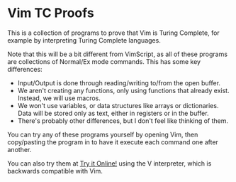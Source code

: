 # Vim TC Proofs

This is a collection of programs to prove that Vim is Turing Complete, for example by interpreting Turing Complete languages.

Note that this will be a bit different from VimScript, as all of these programs are collections of Normal/Ex mode commands. This has some key differences:

* Input/Output is done through reading/writing to/from the open buffer.
* We aren't creating any functions, only using functions that already exist. Instead, we will use macros.
* We won't use variables, or data structures like arrays or dictionaries. Data will be stored only as text, either in registers or in the buffer.
* There's probably other differences, but I don't feel like thinking of them.

You can try any of these programs yourself by opening Vim, then copy/pasting the program in to have it execute each command one after another.

You can also try them at [Try it Online!](https://tio.run/##K/sPBAA) using the V interpreter, which is backwards compatible with Vim.
